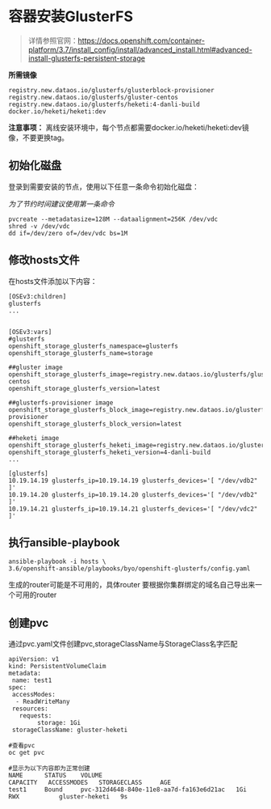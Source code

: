 # 容器安装GlusterFS

>详情参照官网：https://docs.openshift.com/container-platform/3.7/install_config/install/advanced_install.html#advanced-install-glusterfs-persistent-storage


**所需镜像**
```
registry.new.dataos.io/glusterfs/glusterblock-provisioner
registry.new.dataos.io/glusterfs/gluster-centos
registry.new.dataos.io/glusterfs/heketi:4-danli-build
docker.io/heketi/heketi:dev
```

**注意事项：**
离线安装环境中，每个节点都需要docker.io/heketi/heketi:dev镜像，不要更换tag。



## 初始化磁盘

登录到需要安装的节点，使用以下任意一条命令初始化磁盘：

*为了节约时间建议使用第一条命令*
```
pvcreate --metadatasize=128M --dataalignment=256K /dev/vdc
shred -v /dev/vdc
dd if=/dev/zero of=/dev/vdc bs=1M
```

## 修改hosts文件
在hosts文件添加以下内容：
```
[OSEv3:children]
glusterfs
...


[OSEv3:vars]
#glusterfs
openshift_storage_glusterfs_namespace=glusterfs
openshift_storage_glusterfs_name=storage

##gluster image
openshift_storage_glusterfs_image=registry.new.dataos.io/glusterfs/gluster-centos
openshift_storage_glusterfs_version=latest

##glusterfs-provisioner image
openshift_storage_glusterfs_block_image=registry.new.dataos.io/glusterfs/glusterblock-provisioner
openshift_storage_glusterfs_block_version=latest

##heketi image
openshift_storage_glusterfs_heketi_image=registry.new.dataos.io/glusterfs/heketi
openshift_storage_glusterfs_heketi_version=4-danli-build
...

[glusterfs]
10.19.14.19 glusterfs_ip=10.19.14.19 glusterfs_devices='[ "/dev/vdb2" ]'
10.19.14.20 glusterfs_ip=10.19.14.20 glusterfs_devices='[ "/dev/vdb2" ]'
10.19.14.21 glusterfs_ip=10.19.14.21 glusterfs_devices='[ "/dev/vdc2" ]'
```


## 执行ansible-playbook
```
ansible-playbook -i hosts \
3.6/openshift-ansible/playbooks/byo/openshift-glusterfs/config.yaml
```


生成的router可能是不可用的，具体router 要根据你集群绑定的域名自己导出来一个可用的router




## 创建pvc
通过pvc.yaml文件创建pvc,storageClassName与StorageClass名字匹配
```
apiVersion: v1
kind: PersistentVolumeClaim
metadata:
 name: test1
spec:
 accessModes:
  - ReadWriteMany
 resources:
   requests:
        storage: 1Gi
 storageClassName: gluster-heketi
```

```
#查看pvc
oc get pvc

#显示为以下内容即为正常创建
NAME      STATUS    VOLUME                                     CAPACITY   ACCESSMODES   STORAGECLASS     AGE
test1     Bound     pvc-312d4648-840e-11e8-aa7d-fa163e6d21ac   1Gi        RWX           gluster-heketi   9s
```

